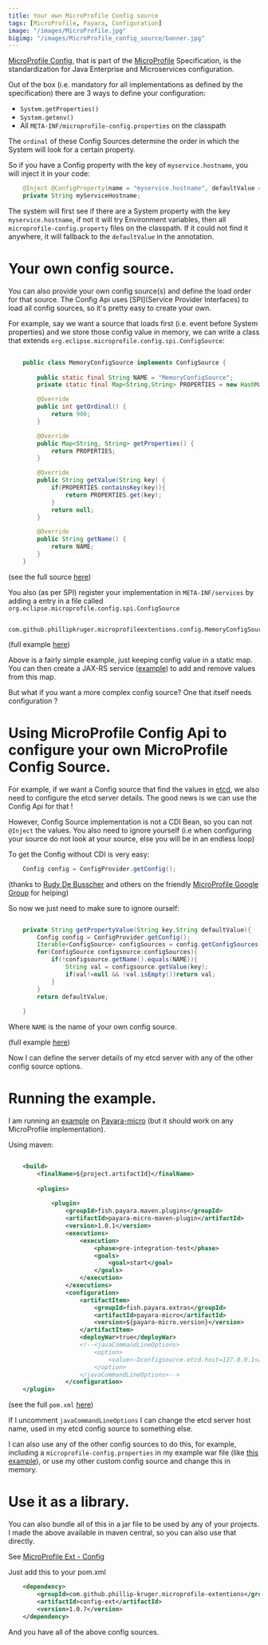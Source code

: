 ```yaml
---
title: Your own MicroProfile Config source
tags: [MicroProfile, Payara, Configuration]
image: "/images/MicroProfile.jpg"
bigimg: "/images/MicroProfile_config_source/banner.jpg"
---
```


[MicroProfile Config](https://github.com/eclipse/microprofile-config), that is part of the [MicroProfile](https://microprofile.io/) Specification, is the standardization for Java Enterprise and Microservices configuration. 

Out of the box (i.e. mandatory for all implementations as defined by the specification) there are 3 ways to define your configuration:

* ```System.getProperties()```
* ```System.getenv()```
* All ```META-INF/microprofile-config.properties``` on the classpath

The ```ordinal``` of these Config Sources determine the order in which the System will look for a certain property.

So if you have a Config property with the key of ```myservice.hostname```, you will inject it in your code:


```java
    @Inject @ConfigProperty(name = "myservice.hostname", defaultValue = "localhost")
    private String myServiceHostname;
```

The system will first see if there are a System property with the key ```myservice.hostname```, if not it will try Environment variables, then all ```microprofile-config.property``` files on the classpath.
If it could not find it anywhere, it will fallback to the ```defaultValue``` in the annotation.

# Your own config source.

You can also provide your own config source(s) and define the load order for that source. The Config Api uses [SPI](Service Provider Interfaces) to load all config sources, so it's pretty easy to create your own.

For example, say we want a source that loads first (i.e. event before System properties) and we store those config value in memory, we can write a class that extends ```org.eclipse.microprofile.config.spi.ConfigSource```:

```java
    
    public class MemoryConfigSource implements ConfigSource {
    
        public static final String NAME = "MemoryConfigSource";
        private static final Map<String,String> PROPERTIES = new HashMap<>();

        @Override
        public int getOrdinal() {
            return 900;
        }

        @Override
        public Map<String, String> getProperties() {
            return PROPERTIES;
        }

        @Override
        public String getValue(String key) {
            if(PROPERTIES.containsKey(key)){
                return PROPERTIES.get(key);
            }
            return null;
        }

        @Override
        public String getName() {
            return NAME;
        }
    }
```

(see the full source [here](https://github.com/phillip-kruger/microprofile-extentions/blob/master/config-ext/src/main/java/com/github/phillipkruger/microprofileextentions/config/MemoryConfigSource.java))

You also (as per SPI) register your implementation in ```META-INF/services``` by adding a entry in a file called ```org.eclipse.microprofile.config.spi.ConfigSource```

```
    com.github.phillipkruger.microprofileextentions.config.MemoryConfigSource
```

(full example [here](https://github.com/phillip-kruger/microprofile-extentions/blob/master/config-ext/src/main/resources/META-INF/services/org.eclipse.microprofile.config.spi.ConfigSource))

Above is a fairly simple example, just keeping config value in a static map. You can then create a JAX-RS service ([example](https://github.com/phillip-kruger/microprofile-extentions/blob/master/config-ext/src/main/java/com/github/phillipkruger/microprofileextentions/config/MemoryConfigApi.java)) to add and remove values from this map.

But what if you want a more complex config source? One that itself needs configuration ?

# Using MicroProfile Config Api to configure your own MicroProfile Config Source.

For example, if we want a Config source that find the values in [etcd](https://coreos.com/etcd/), we also need to configure the etcd server details. The good news is we can use the Config Api for that !

However, Config Source implementation is not a CDI Bean, so you can not ```@Inject``` the values. You also need to ignore yourself (i.e when configuring your source do not look at your source, else you will be in an endless loop)

To get the Config without CDI is very easy:

```java
    Config config = ConfigProvider.getConfig();
```

(thanks to [Rudy De Busscher](https://twitter.com/rdebusscher) and others on the friendly [MicroProfile Google Group](https://groups.google.com/forum/#!topic/microprofile/rkkZJGJpxMU) for helping)

So now we just need to make sure to ignore ourself:

```java

    private String getPropertyValue(String key,String defaultValue){
        Config config = ConfigProvider.getConfig();
        Iterable<ConfigSource> configSources = config.getConfigSources();
        for(ConfigSource configsource:configSources){
            if(!configsource.getName().equals(NAME)){
                String val = configsource.getValue(key);
                if(val!=null && !val.isEmpty())return val;
            }
        }
        return defaultValue;
        
    }
```

Where ```NAME``` is the name of your own config source.

(full example [here](https://github.com/phillip-kruger/microprofile-extentions/blob/master/config-ext/src/main/java/com/github/phillipkruger/microprofileextentions/config/EtcdConfigSource.java))

Now I can define the server details of my etcd server with any of the other config source options.

# Running the example.

I am running an [example](https://github.com/phillip-kruger/microprofile-extentions/tree/master/example) on [Payara-micro](https://www.payara.fish/) (but it should work on any MicroProfile implementation).

Using maven:

```xml

    <build>
        <finalName>${project.artifactId}</finalName>
        
        <plugins>
            
            <plugin>
                <groupId>fish.payara.maven.plugins</groupId>
                <artifactId>payara-micro-maven-plugin</artifactId>
                <version>1.0.1</version>
                <executions>
                    <execution>
                        <phase>pre-integration-test</phase>
                        <goals>
                            <goal>start</goal>
                        </goals>
                    </execution>
                </executions>
                <configuration>
                    <artifactItem>
                        <groupId>fish.payara.extras</groupId>
                        <artifactId>payara-micro</artifactId>
                        <version>${payara-micro.version}</version>
                    </artifactItem>
                    <deployWar>true</deployWar>
                    <!--<javaCommandLineOptions>
                        <option>
                            <value>-Dconfigsource.etcd.host=127.0.0.1</value>
                        </option>
                    </javaCommandLineOptions>-->
                </configuration>
    </plugin>
```

(see the full ```pom.xml``` [here](https://github.com/phillip-kruger/microprofile-extentions/blob/master/example/pom.xml))

If I uncomment ```javaCommandLineOptions``` I can change the etcd server host name, used in my etcd config source to something else.

I can also use any of the other config sources to do this, for example, including a ```microprofile-config.properties``` in my example war file (like [this example](https://github.com/phillip-kruger/microprofile-extentions/blob/master/example/src/main/webapp/META-INF/microprofile-config.properties)), 
or use my other custom config source and change this in memory.

# Use it as a library.

You can also bundle all of this in a jar file to be used by any of your projects. I made the above available in maven central, so you can also use that directly.

See [MicroProfile Ext - Config](https://github.com/phillip-kruger/microprofile-extentions/tree/master/config-ext)

Just add this to your pom.xml

```xml
    <dependency>
        <groupId>com.github.phillip-kruger.microprofile-extentions</groupId>
        <artifactId>config-ext</artifactId>
        <version>1.0.7</version>
    </dependency>
```

And you have all of the above config sources.